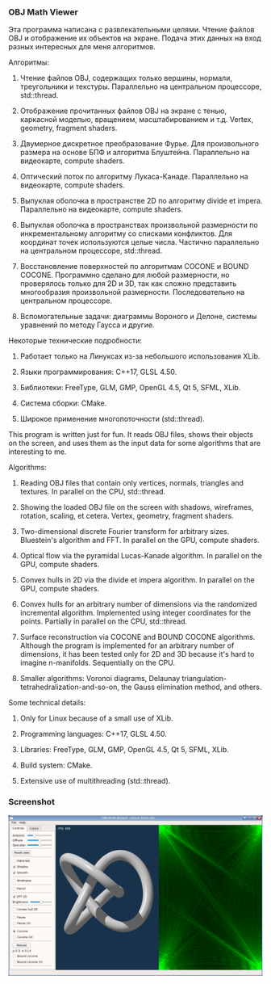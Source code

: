 ### OBJ Math Viewer

Эта программа написана с развлекательными целями. Чтение файлов OBJ и отображение их объектов на экране.
Подача этих данных на вход разных интересных для меня алгоритмов.

Алгоритмы:

1. Чтение файлов OBJ, содержащих только вершины, нормали, треугольники и текстуры. Параллельно на центральном процессоре, std::thread.

1. Отображение прочитанных файлов OBJ на экране с тенью, каркасной моделью, вращением, масштабированием и т.д. Vertex, geometry, fragment shaders.

1. Двумерное дискретное преобразование Фурье. Для произвольного размера на основе БПФ и алгоритма Блуштейна. Параллельно на видеокарте, compute shaders.

1. Оптический поток по алгоритму Лукаса-Канаде. Параллельно на видеокарте, compute shaders.

1. Выпуклая оболочка в пространстве 2D по алгоритму divide et impera. Параллельно на видеокарте, compute shaders.

1. Выпуклая оболочка в пространствах произвольной размерности по инкрементальному алгоритму со списками конфликтов.
Для координат точек используются целые числа. Частично параллельно на центральном процессоре, std::thread.

1. Восстановление поверхностей по алгоритмам COCONE и BOUND COCONE. Программно сделано для любой размерности, но проверялось только для 2D и 3D,
так как сложно представить многообразия произвольной размерности. Последовательно на центральном процессоре.

1. Вспомогательные задачи: диаграммы Вороного и Делоне, системы уравнений по методу Гаусса и другие.


Некоторые технические подробности:

1. Работает только на Линуксах из-за небольшого использования XLib.

1. Языки программирования: C++17, GLSL 4.50.

1. Библиотеки: FreeType, GLM, GMP, OpenGL 4.5, Qt 5, SFML, XLib.

1. Система сборки: CMake.

1. Широкое применение многопоточности (std::thread).


This program is written just for fun. It reads OBJ files, shows their objects on the screen, and uses
them as the input data for some algorithms that are interesting to me.

Algorithms:

1. Reading OBJ files that contain only vertices, normals, triangles and textures. In parallel on the CPU, std::thread.

1. Showing the loaded OBJ file on the screen with shadows, wireframes, rotation, scaling, et cetera. Vertex, geometry, fragment shaders.

1. Two-dimensional discrete Fourier transform for arbitrary sizes. Bluestein's algorithm and FFT. In parallel on the GPU, compute shaders.

1. Optical flow via the pyramidal Lucas-Kanade algorithm. In parallel on the GPU, compute shaders.

1. Convex hulls in 2D via the divide et impera algorithm. In parallel on the GPU, compute shaders.

1. Convex hulls for an arbitrary number of dimensions via the randomized incremental algorithm. Implemented using integer
coordinates for the points. Partially in parallel on the CPU, std::thread.

1. Surface reconstruction via COCONE and BOUND COCONE algorithms. Although the program is implemented for an arbitrary number of dimensions,
it has been tested only for 2D and 3D because it's hard to imagine n-manifolds. Sequentially on the CPU.

1. Smaller algorithms: Voronoi diagrams, Delaunay triangulation-tetrahedralization-and-so-on, the Gauss elimination method, and others.


Some technical details:

1. Only for Linux because of a small use of XLib.

1. Programming languages: C++17, GLSL 4.50.

1. Libraries: FreeType, GLM, GMP, OpenGL 4.5, Qt 5, SFML, XLib.

1. Build system: CMake.

1. Extensive use of multithreading (std::thread).

### Screenshot

![screenshot](screenshots/screenshot.png?raw=true)

